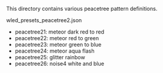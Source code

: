 This directory contains various peacetree pattern definitions.

wled_presets_peacetree2.json
* peacetree21: meteor dark red to red
* peacetree22: meteor red to green
* peacetree23: meteor green to blue
* peacetree24: meteor aqua flash
* peacetree25: glitter rainbow
* peacetree26: noise4 white and blue
